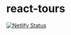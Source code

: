 # react-tours

[![Netlify Status](https://api.netlify.com/api/v1/badges/cc21eeed-93b3-4d5d-98cf-321655f7b145/deploy-status)](https://app.netlify.com/sites/eager-boyd-6d6203/deploys)
